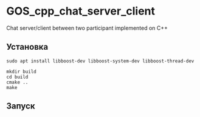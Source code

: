 # GOS_cpp_chat_server_client
Chat server/client between two participant implemented on C++

## Установка
```(Bash)
sudo apt install libboost-dev libboost-system-dev libboost-thread-dev 

mkdir build
cd build
cmake ..
make
```

## Запуск